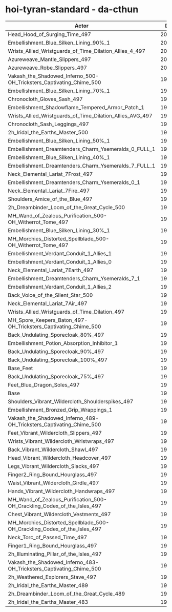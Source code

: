 # hoi-tyran-standard - da-cthun
| Actor | DPS | Increase |
|---|:---:|:---:|
|Head_Hood_of_Surging_Time_497|200891|1.84%|
|Embellishment_Blue_Silken_Lining_90%_1|200533|1.66%|
|Wrists_Allied_Wristguards_of_Time_Dilation_Allies_4_497|200229|1.51%|
|Azureweave_Mantle_Slippers_497|200185|1.49%|
|Azureweave_Robe_Slippers_497|200082|1.43%|
|Vakash_the_Shadowed_Inferno_500-OH_Tricksters_Captivating_Chime_500|199952|1.37%|
|Embellishment_Blue_Silken_Lining_70%_1|199839|1.31%|
|Chronocloth_Gloves_Sash_497|199746|1.26%|
|Embellishment_Shadowflame_Tempered_Armor_Patch_1|199743|1.26%|
|Wrists_Allied_Wristguards_of_Time_Dilation_Allies_AVG_497|199607|1.19%|
|Chronocloth_Sash_Leggings_497|199273|1.02%|
|2h_Iridal_the_Earths_Master_500|199101|0.94%|
|Embellishment_Blue_Silken_Lining_50%_1|199098|0.94%|
|Embellishment_Dreamtenders_Charm_Ysemeralds_0_FULL_1|199017|0.89%|
|Embellishment_Blue_Silken_Lining_40%_1|198676|0.72%|
|Embellishment_Dreamtenders_Charm_Ysemeralds_7_FULL_1|198673|0.72%|
|Neck_Elemental_Lariat_7Frost_497|198517|0.64%|
|Embellishment_Dreamtenders_Charm_Ysemeralds_0_1|198477|0.62%|
|Neck_Elemental_Lariat_7Fire_497|198458|0.61%|
|Shoulders_Amice_of_the_Blue_497|198439|0.60%|
|2h_Dreambinder_Loom_of_the_Great_Cycle_500|198409|0.59%|
|MH_Wand_of_Zealous_Purification_500-OH_Witherrot_Tome_497|198409|0.59%|
|Embellishment_Blue_Silken_Lining_30%_1|198308|0.53%|
|MH_Morchies_Distorted_Spellblade_500-OH_Witherrot_Tome_497|198245|0.50%|
|Embellishment_Verdant_Conduit_1_Allies_1|198241|0.50%|
|Embellishment_Verdant_Conduit_1_Allies_0|198210|0.49%|
|Neck_Elemental_Lariat_7Earth_497|198194|0.48%|
|Embellishment_Dreamtenders_Charm_Ysemeralds_7_1|198147|0.45%|
|Embellishment_Verdant_Conduit_1_Allies_2|198147|0.45%|
|Back_Voice_of_the_Silent_Star_500|198009|0.38%|
|Neck_Elemental_Lariat_7Air_497|197960|0.36%|
|Wrists_Allied_Wristguards_of_Time_Dilation_497|197751|0.25%|
|MH_Spore_Keepers_Baton_497-OH_Tricksters_Captivating_Chime_500|197676|0.21%|
|Back_Undulating_Sporecloak_80%_497|197452|0.10%|
|Embellishment_Potion_Absorption_Inhibitor_1|197431|0.09%|
|Back_Undulating_Sporecloak_90%_497|197409|0.08%|
|Back_Undulating_Sporecloak_100%_497|197401|0.08%|
|Base_Feet|197384|0.07%|
|Back_Undulating_Sporecloak_75%_497|197381|0.06%|
|Feet_Blue_Dragon_Soles_497|197312|0.03%|
|Base|197253|0.00%|
|Shoulders_Vibrant_Wildercloth_Shoulderspikes_497|197243|-0.01%|
|Embellishment_Bronzed_Grip_Wrappings_1|197225|-0.01%|
|Vakash_the_Shadowed_Inferno_489-OH_Tricksters_Captivating_Chime_500|197170|-0.04%|
|Feet_Vibrant_Wildercloth_Slippers_497|197160|-0.05%|
|Wrists_Vibrant_Wildercloth_Wristwraps_497|197073|-0.09%|
|Back_Vibrant_Wildercloth_Shawl_497|197059|-0.10%|
|Head_Vibrant_Wildercloth_Headcover_497|197003|-0.13%|
|Legs_Vibrant_Wildercloth_Slacks_497|196954|-0.15%|
|Finger2_Ring_Bound_Hourglass_497|196916|-0.17%|
|Waist_Vibrant_Wildercloth_Girdle_497|196871|-0.19%|
|Hands_Vibrant_Wildercloth_Handwraps_497|196854|-0.20%|
|MH_Wand_of_Zealous_Purification_500-OH_Crackling_Codex_of_the_Isles_497|196823|-0.22%|
|Chest_Vibrant_Wildercloth_Vestments_497|196704|-0.28%|
|MH_Morchies_Distorted_Spellblade_500-OH_Crackling_Codex_of_the_Isles_497|196649|-0.31%|
|Neck_Torc_of_Passed_Time_497|196500|-0.38%|
|Finger1_Ring_Bound_Hourglass_497|196324|-0.47%|
|2h_Illuminating_Pillar_of_the_Isles_497|195997|-0.64%|
|Vakash_the_Shadowed_Inferno_483-OH_Tricksters_Captivating_Chime_500|195834|-0.72%|
|2h_Weathered_Explorers_Stave_497|195475|-0.90%|
|2h_Iridal_the_Earths_Master_489|195108|-1.09%|
|2h_Dreambinder_Loom_of_the_Great_Cycle_489|194298|-1.50%|
|2h_Iridal_the_Earths_Master_483|193076|-2.12%|
